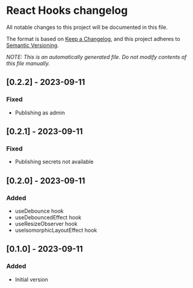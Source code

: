 # React Hooks changelog

All notable changes to this project will be documented in this file.

The format is based on [Keep a Changelog](https://keepachangelog.com/en/1.1.0/),
and this project adheres to [Semantic Versioning](https://semver.org/spec/v2.0.0.html).

_NOTE: This is an automatically generated file. Do not modify contents of this file manually._

## [0.2.2] - 2023-09-11
### Fixed
- Publishing as admin

## [0.2.1] - 2023-09-11
### Fixed
- Publishing secrets not available

## [0.2.0] - 2023-09-11
### Added
- useDebounce hook
- useDebouncedEffect hook
- useResizeObserver hook
- useIsomorphicLayoutEffect hook

## [0.1.0] - 2023-09-11
### Added
- Initial version
